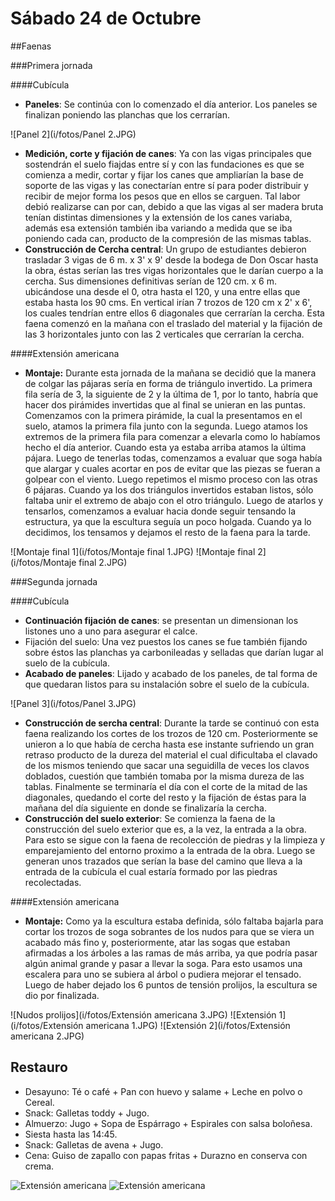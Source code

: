 # Sábado 24 de Octubre

##Faenas

###Primera jornada

####Cubícula

- **Paneles**: Se continúa con lo comenzado el día anterior. Los paneles se finalizan poniendo las planchas que los cerrarían. 

![Panel 2](i/fotos/Panel 2.JPG)

- **Medición, corte y fijación de canes**: Ya con las vigas principales que sostendrán el suelo fiajdas entre sí y con las fundaciones es que se comienza a medir, cortar y fijar los canes que ampliarían la base de soporte de las vigas y las conectarían entre sí para poder distribuir y recibir de mejor forma los pesos que en ellos se carguen. Tal labor debió realizarse can por can, debido a que las vigas al ser madera bruta tenían distintas dimensiones y la extensión de los canes variaba, además esa extensión también iba variando a medida que se iba poniendo cada can, producto de la compresión de las mismas tablas.
- **Construcción de Cercha central**: Un grupo de estudiantes debieron trasladar 3 vigas de 6 m. x 3' x 9' desde la bodega de Don Oscar hasta la obra, éstas serían las tres vigas horizontales que le darían cuerpo a la cercha. Sus dimensiones definitivas serían de 120 cm. x 6 m. ubicándose una desde el 0, otra hasta el 120, y una entre ellas que estaba hasta los 90 cms. En vertical irían 7 trozos de 120 cm x 2' x 6', los cuales tendrían entre ellos 6 diagonales que cerrarían la cercha. Esta faena comenzó en la mañana con el traslado del material y la fijación de las 3 horizontales junto con las 2 verticales que cerrarían la cercha.

####Extensión americana

- **Montaje:** Durante esta jornada de la mañana se decidió que la manera de colgar las pájaras sería en forma de triángulo invertido. La primera fila sería de 3, la siguiente de 2 y la última de 1, por lo tanto, habría que hacer dos pirámides invertidas que al final se unieran en las puntas.
Comenzamos con la primera pirámide, la cual la presentamos en el suelo, atamos la primera fila junto con la segunda. Luego atamos los extremos de la primera fila para comenzar a elevarla como lo habíamos hecho el día anterior. Cuando esta ya estaba arriba atamos la última pájara. Luego de tenerlas todas, comenzamos a evaluar que soga había que alargar y cuales acortar en pos de evitar que las piezas se fueran a golpear con el viento. Luego repetimos el mismo proceso con las otras 6 pájaras.
Cuando ya los dos triángulos invertidos estaban listos, sólo faltaba unir el extremo de abajo con el otro triángulo. Luego de atarlos y tensarlos, comenzamos a evaluar hacia donde seguir tensando la estructura, ya que la escultura seguía un poco holgada. Cuando ya lo decidimos, los tensamos y dejamos el resto de la faena para la tarde.

![Montaje final 1](i/fotos/Montaje final 1.JPG)
![Montaje final 2](i/fotos/Montaje final 2.JPG)


###Segunda jornada

####Cubícula

- **Continuación fijación de canes**: se presentan un dimensionan los listones uno a uno para asegurar el calce.
- Fijación del suelo: Una vez puestos los canes se fue también fijando sobre éstos las planchas ya carbonileadas y selladas que darían lugar al suelo de la cubícula.
- **Acabado de paneles**: Lijado y acabado de los paneles, de tal forma de que quedaran listos para su instalación sobre el suelo de la cubícula.

![Panel 3](i/fotos/Panel 3.JPG)
- **Construcción de sercha central**: Durante la tarde se continuó con esta faena realizando los cortes de los trozos de 120 cm. Posteriormente se unieron a lo que había de cercha hasta ese instante sufriendo un gran retraso producto de la dureza del material el cual dificultaba el clavado de los mismos teniendo que sacar una seguidilla de veces los clavos doblados, cuestión que también tomaba por la misma dureza de las tablas. Finalmente se terminaría el día con el corte de la mitad de las diagonales, quedando el corte del resto y la fijación de éstas para la mañana del día siguiente en donde se finalizaría la cercha.
- **Construcción del suelo exterior**: Se comienza la faena de la construcción del suelo exterior que es, a la vez, la entrada a la obra. Para esto se sigue con la faena de recolección de piedras y la limpieza y emparejamiento del entorno proximo a la entrada de la obra. Luego se generan unos trazados que serían la base del camino que lleva a la entrada de la cubícula el cual estaría formado por las piedras recolectadas. 
 

####Extensión americana

- **Montaje:** Como ya la escultura estaba definida, sólo faltaba bajarla para cortar los trozos de soga sobrantes de los nudos para que se viera un acabado más fino y, posteriormente, atar las sogas que estaban afirmadas a los árboles a las ramas de más arriba, ya que podría pasar algún animal grande y pasar a llevar la soga. Para esto usamos una escalera para uno se subiera al árbol o pudiera mejorar el tensado. Luego de haber dejado los 6 puntos de tensión prolijos, la escultura se dio por finalizada.

![Nudos prolijos](i/fotos/Extensión americana 3.JPG)
![Extensión 1](i/fotos/Extensión americana 1.JPG)
![Extensión 2](i/fotos/Extensión americana 2.JPG)




## Restauro

- Desayuno: Té o café + Pan con huevo y salame + Leche en polvo o Cereal.
- Snack: Galletas toddy + Jugo.
- Almuerzo: Jugo + Sopa de Espárrago + Espirales con salsa boloñesa.
- Siesta hasta las 14:45.
- Snack: Galletas de avena + Jugo.
- Cena: Guiso de zapallo con papas fritas + Durazno en conserva con crema.

![Extensión americana](img/obra/Escultura/DSC05803.JPG)
![Extensión americana](img/obra/Escultura/DSC05864.JPG)